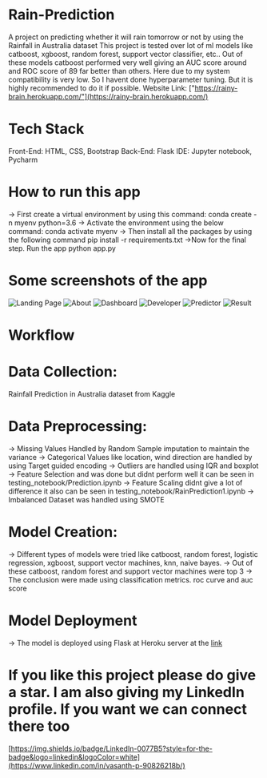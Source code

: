# Rain-Prediction
A project on predicting whether it will rain tomorrow or not by using the Rainfall in Australia dataset
This project is tested over lot of ml models like catboost, xgboost, random forest, support vector classifier, etc..
Out of these models catboost performed very well giving an AUC score around and ROC score of 89 far better than others.
Here due to my system compatibility is very low. So I havent done hyperparameter tuning. But it is highly recommended to do it if possible.
Website Link: ["https://rainy-brain.herokuapp.com/"](https://rainy-brain.herokuapp.com/)

# Tech Stack
Front-End: HTML, CSS, Bootstrap
Back-End: Flask
IDE: Jupyter notebook, Pycharm

# How to run this app
-> First create a virtual environment by using this command:
conda create -n myenv python=3.6
-> Activate the environment using the below command:
conda activate myenv
-> Then install all the packages by using the following command
pip install -r requirements.txt
->Now for the final step. Run the app
python app.py

# Some screenshots of the app
![Landing Page](https://github.com/Vasanthengineer4949/Rain-Prediction/tree/main/githubimgs/landingpage.png)
![About](https://github.com/Vasanthengineer4949/Rain-Prediction/tree/main/githubimgs/about.png)
![Dashboard](https://github.com/Vasanthengineer4949/Rain-Prediction/tree/main/githubimg/dashboard.png)
![Developer](https://github.com/Vasanthengineer4949/Rain-Prediction/tree/main/githubimgs/developer.png)
![Predictor](https://github.com/Vasanthengineer4949/Rain-Prediction/tree/main/predictor.png)
![Result](https://github.com/Vasanthengineer4949/Rain-Prediction/tree/main/githubimgs/result.png)

# Workflow

# Data Collection: 
Rainfall Prediction in Australia dataset from Kaggle
# Data Preprocessing: 
-> Missing Values Handled by Random Sample imputation to maintain the variance
-> Categorical Values like location, wind direction are handled by using Target guided encoding
-> Outliers are handled using IQR and boxplot
-> Feature Selection and was done but didnt perform well it can be seen in testing_notebook/Prediction.ipynb
-> Feature Scaling didnt give a lot of difference it also can be seen in testing_notebook/RainPrediction1.ipynb
-> Imbalanced Dataset was handled using SMOTE
# Model Creation:
-> Different types of models were tried like catboost, random forest, logistic regression, xgboost, support vector machines, knn, naive bayes.
-> Out of these catboost, random forest and support vector machines were top 3
-> The conclusion were made using classification metrics. roc curve and auc score
# Model Deployment
-> The model is deployed using Flask at Heroku server at the [link](https://rainy-brain.herokuapp.com/)

# If you like this project please do give a star. I am also giving my LinkedIn profile. If you want we can connect there too
[https://img.shields.io/badge/LinkedIn-0077B5?style=for-the-badge&logo=linkedin&logoColor=white](https://www.linkedin.com/in/vasanth-p-90826218b/)




